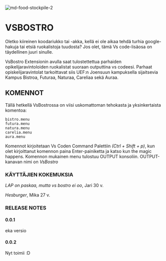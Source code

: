 ![md-food-stockpile-2](https://user-images.githubusercontent.com/72581705/144013945-470ce1d5-29bf-44be-9900-eea01f8c935e.jpg)

# VSBOSTRO

Oletko kiireinen koodariukko tai -akka, kellä ei ole aikaa tehdä turhia google-hakuja tai etsiä ruokalistoja tuudosta?
Jos olet, tämä Vs code-lisäosa on täydellinen juuri sinulle.

VsBostro Extensionin avulla saat tulostettettua parhaiden opikelijaravintoloiden ruokalistat suoraan outputtina vs codeesi.
Parhaat opiskelijaravintolat tarkoittavat siis UEF:n Joensuun kampuksella sijaitsevia Kampus Bistroa, Futuraa, Naturaa, Careliaa sekä Auraa.

## KOMENNOT

Tällä hetkellä VsBostrossa on viisi uskomattoman tehokasta ja yksinkertaista komentoa:

```
bistro.menu
futura.menu
natura.menu
carelia.menu
aura.menu

```

Komennot kirjoitetaan Vs Coden Command Palettiin _(Ctrl + Shift + p)_, kun olet kirjoittanut komennon paina Enter-painiketta ja katso kun the magic happens.
Komennon mukainen menu tulostuu OUTPUT konsoliin. OUTPUT-kanavan nimi on _VsBostro_

### KÄYTTÄJIEN KOKEMUKSIA

_LAP on paskaa, mutta vs bostro ei oo_, Jari 30 v.

_Hesburger_, Mika 27 v.

### RELEASE NOTES

#### 0.0.1

eka versio

#### 0.0.2

Nyt toimii :D
